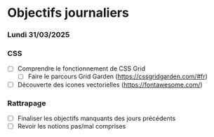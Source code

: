 # Objectifs journaliers

### Lundi 31/03/2025

### CSS

- [ ] Comprendre le fonctionnement de CSS Grid
  - [ ] Faire le parcours Grid Garden (https://cssgridgarden.com/#fr)
- [ ] Découverte des icones vectorielles (https://fontawesome.com/)

### Rattrapage

- [ ] Finaliser les objectifs manquants des jours précédents
- [ ] Revoir les notions pas/mal comprises
